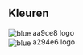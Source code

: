## Kleuren
<img valign='middle' alt='blue' src='https://readme-swatches.vercel.app/AA9CE8'/> aa9ce8 logo  
<img valign='middle' alt='blue' src='https://readme-swatches.vercel.app/A294E6'/> a294e6 logo

